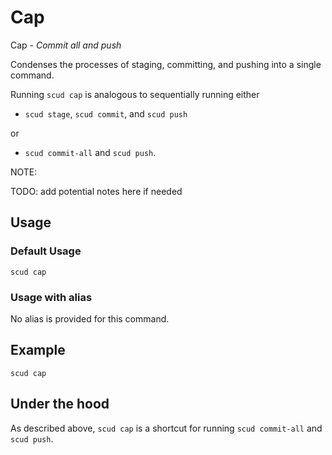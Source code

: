 # Cap

Cap - *Commit all and push*

Condenses the processes of staging, committing, and pushing into a single command.

Running `scud cap` is analogous to sequentially running either
* `scud stage`, `scud commit`, and `scud push`

or

* `scud commit-all` and `scud push`.

NOTE:

TODO: add potential notes here if needed

## Usage

### Default Usage

```
scud cap
```

### Usage with alias

No alias is provided for this command.

## Example

```
scud cap
```

<!-- Provide a usage video example of the command -->

## Under the hood

<!-- TODO under the hood command can be accessed via scud cap -i -->

<!-- scud cap -->
<!-- Under the hood: -->
<!--     scud commit-all -->
<!--     scud push -->

As described above, `scud cap` is a shortcut for running `scud commit-all` and `scud push`.